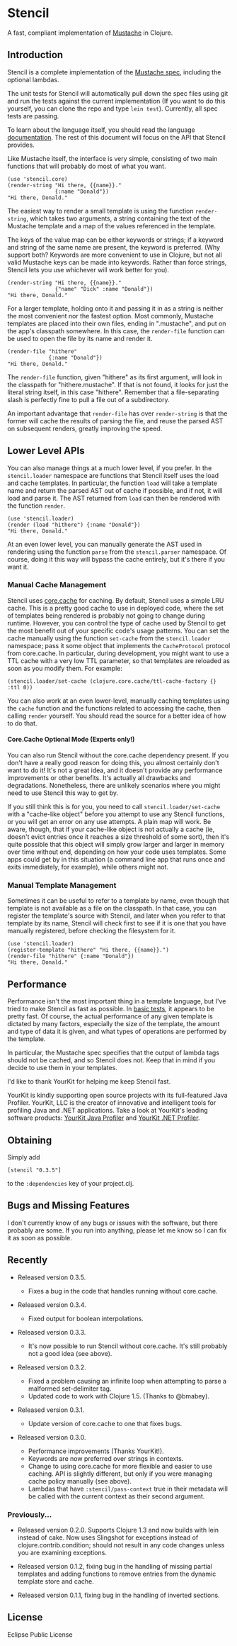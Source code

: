 # Stencil

A fast, compliant implementation of [Mustache](http://mustache.github.com)
in Clojure.

## Introduction

Stencil is a complete implementation of the 
[Mustache spec](http://github.com/mustache/spec), including the optional
lambdas.

The unit tests for Stencil will automatically pull down the spec
files using git and run the tests against the current implementation (If you
want to do this yourself, you can clone the repo and type `lein test`).
Currently, all spec tests are passing.

To learn about the language itself, you should read the language
[documentation](http://mustache.github.com). The rest of this document will
focus on the API that Stencil provides.

Like Mustache itself, the interface is very simple, consisting of two main
functions that will probably do most of what you want.

    (use 'stencil.core)
    (render-string "Hi there, {{name}}."
                   {:name "Donald"})
    "Hi there, Donald."

The easiest way to render a small template is using the function
`render-string`, which takes two arguments, a string containing the text of
the Mustache template and a map of the values referenced in the template.

The keys of the value map can be either keywords or strings; if a
keyword and string of the same name are present, the keyword is
preferred. (Why support both? Keywords are more convenient to use in
Clojure, but not all valid Mustache keys can be made into
keywords. Rather than force strings, Stencil lets you use whichever
will work better for you).

    (render-string "Hi there, {{name}}."
                   {"name" "Dick" :name "Donald"})
    "Hi there, Donald."

For a larger template, holding onto it and passing it in as a string is
neither the most convenient nor the fastest option. Most commonly, Mustache
templates are placed into their own files, ending in ".mustache", and put on
the app's classpath somewhere. In this case, the `render-file` function can
be used to open the file by its name and render it.

    (render-file "hithere"
                 {:name "Donald"})
    "Hi there, Donald."

The `render-file` function, given "hithere" as its first argument, will look
in the classpath for "hithere.mustache". If that is not found, it looks for
just the literal string itself, in this case "hithere". Remember that a
file-separating slash is perfectly fine to pull a file out of a subdirectory.

An important advantage that `render-file` has over `render-string` is that
the former will cache the results of parsing the file, and reuse the parsed
AST on subsequent renders, greatly improving the speed.

## Lower Level APIs

You can also manage things at a much lower level, if you prefer. In the
`stencil.loader` namespace are functions that Stencil itself uses the load
and cache templates. In particular, the function `load` will take a template
name and return the parsed AST out of cache if possible, and if not, it will
load and parse it. The AST returned from `load` can then be rendered with
the function `render`.

    (use 'stencil.loader)
    (render (load "hithere") {:name "Donald"})
    "Hi there, Donald."

At an even lower level, you can manually generate the AST used in rendering
using the function `parse` from the `stencil.parser` namespace. Of course,
doing it this way will bypass the cache entirely, but it's there if you want
it.

### Manual Cache Management

Stencil uses [core.cache](https://github.com/clojure/core.cache) for
caching. By default, Stencil uses a simple LRU cache. This is a pretty
good cache to use in deployed code, where the set of templates being
rendered is probably not going to change during runtime. However, you
can control the type of cache used by Stencil to get the most benefit
out of your specific code's usage patterns. You can set the cache
manually using the function `set-cache` from the `stencil.loader`
namespace; pass it some object that implements the `CacheProtocol`
protocol from core.cache. In particular, during development, you might
want to use a TTL cache with a very low TTL parameter, so that
templates are reloaded as soon as you modify them. For example:

    (stencil.loader/set-cache (clojure.core.cache/ttl-cache-factory {} :ttl 0))

You can also work at an even lower-level, manually caching templates using the
`cache` function and the functions related to accessing the cache, then
calling `render` yourself. You should read the source for a better idea of
how to do that.

#### Core.Cache Optional Mode (Experts only!)

You can also run Stencil without the core.cache dependency present. If
you don't have a really good reason for doing this, you almost
certainly don't want to do it! It's not a great idea, and it doesn't
provide any performance improvements or other benefits. It's actually
all drawbacks and degradations. Nonetheless, there are unlikely
scenarios where you might need to use Stencil this way to get by.

If you still think this is for you, you need to call
`stencil.loader/set-cache` with a "cache-like object" before you
attempt to use any Stencil functions, or you will get an error on any
use attempts. A plain map will work. Be aware, though, that if your
cache-like object is not actually a cache (ie, doesn't evict entries
once it reaches a size threshold of some sort), then it's quite
possible that this object will simply grow larger and larger in memory
over time without end, depending on how your code uses templates. Some
apps could get by in this situation (a command line app that runs once
and exits immediately, for example), while others might not.

### Manual Template Management

Sometimes it can be useful to refer to a template by name, even though that
template is not available as a file on the classpath. In that case, you can
register the template's source with Stencil, and later when you refer to that
template by its name, Stencil will check first to see if it is one that you
have manually registered, before checking the filesystem for it.

    (use 'stencil.loader)
    (register-template "hithere" "Hi there, {{name}}.")
    (render-file "hithere" {:name "Donald"})
    "Hi there, Donald."

## Performance

Performance isn't the most important thing in a template language, but I've
tried to make Stencil as fast as possible. In 
[basic tests](http://github.com/davidsantiago/mustachequerade), it
appears to be pretty fast. Of course, the actual performance of any given
template is dictated by many factors, especially the size of the template,
the amount and type of data it is given, and what types of operations are
performed by the template.

In particular, the Mustache spec specifies that the output of lambda tags
should not be cached, and so Stencil does not. Keep that in mind if you decide
to use them in your templates.

I'd like to thank YourKit for helping me keep Stencil fast.

YourKit is kindly supporting open source projects with its full-featured Java Profiler.
YourKit, LLC is the creator of innovative and intelligent tools for profiling
Java and .NET applications. Take a look at YourKit's leading software products:
<a href="http://www.yourkit.com/java/profiler/index.jsp">YourKit Java Profiler</a> and
<a href="http://www.yourkit.com/.net/profiler/index.jsp">YourKit .NET Profiler</a>.

## Obtaining

Simply add

    [stencil "0.3.5"]

to the `:dependencies` key of your project.clj.

## Bugs and Missing Features

I don't currently know of any bugs or issues with the software, but there
probably are some. If you run into anything, please let me know so I can fix
it as soon as possible.

## Recently

* Released version 0.3.5.
  - Fixes a bug in the code that handles running without core.cache.

* Released version 0.3.4.
  - Fixed output for boolean interpolations.

* Released version 0.3.3.
  - It's now possible to run Stencil without core.cache. It's still probably not a good idea (see above).

* Released version 0.3.2.
  - Fixed a problem causing an infinite loop when attempting to parse a malformed set-delimiter tag.
  - Updated code to work with Clojure 1.5. (Thanks to @bmabey).

* Released version 0.3.1.
  - Update version of core.cache to one that fixes bugs.

* Released version 0.3.0. 
  - Performance improvements (Thanks YourKit!).
  - Keywords are now preferred over strings in contexts.
  - Change to using core.cache for more flexible and easier to use
    caching. API is slightly different, but only if you were managing
    cache policy manually (see above).
  - Lambdas that have `:stencil/pass-context` true in their metadata will be called with
    the current context as their second argument.

### Previously...

* Released version 0.2.0. Supports Clojure 1.3 and now builds with lein instead of cake. Now uses Slingshot for exceptions instead of clojure.contrib.condition; should not result in any code changes unless you are examining exceptions.

* Released version 0.1.2, fixing bug in the handling of missing partial templates and adding functions to remove entries from the dynamic template store and cache.

* Released version 0.1.1, fixing bug in the handling of inverted sections.

## License

Eclipse Public License
